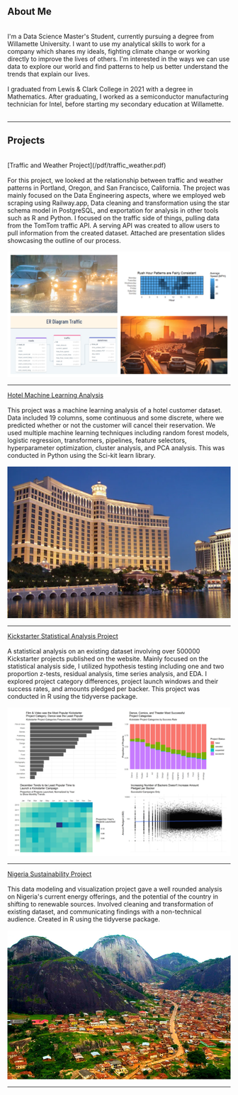 ## About Me
<br>
I'm a Data Science Master's Student, currently pursuing a degree from Willamette University. I want to use my analytical skills to work for a company which shares my ideals, fighting climate change or working directly to improve the lives of others. I'm interested in the ways we can use data to explore our world and find patterns to help us better understand the trends that explain our lives. <br><br>
I graduated from Lewis & Clark College in 2021 with a degree in Mathematics. After graduating, I worked as a semiconductor manufacturing technician for Intel, before starting my secondary education at Willamette.<br><br>

---

## Projects
<br>
[Traffic and Weather Project](/pdf/traffic_weather.pdf) <br><br>
For this project, we looked at the relationship between traffic and weather patterns in Portland, Oregon, and San Francisco, California. The project was mainly focused on the Data Engineering aspects, where we employed web scraping using Railway.app, Data cleaning and transformation using the star schema model in PostgreSQL, and exportation for analysis in other tools such as R and Python. I focused on the traffic side of things, pulling data from the TomTom traffic API. A serving API was created to allow users to pull information from the created dataset. Attached are presentation slides showcasing the outline of our process.<br><br>
<img src="images/traffic_weather_collage.jpg?raw=true"/>

---
[Hotel Machine Learning Analysis](/pdf/MLHotel.pdf) <br><br>
This project was a machine learning analysis of a hotel customer dataset. Data included 19 columns, some continuous and some discrete, where we predicted whether or not the customer will cancel their reservation. We used multiple machine learning techniques including random forest models, logistic regression, transformers, pipelines, feature selectors, hyperparameter optimization, cluster analysis, and PCA analysis. This was conducted in Python using the Sci-kit learn library.<br><br>
<img src="images/bellagio.png?raw=true"/>

---
[Kickstarter Statistical Analysis Project](/pdf/kickstarter.pdf) <br><br>
A statistical analysis on an existing dataset involving over 500000 Kickstarter projects published on the website. Mainly focused on the statistical analysis side, I utilized hypothesis testing including one and two proportion z-tests, residual analysis, time series analysis, and EDA. I explored project category differences, project launch windows and their success rates, and amounts pledged per backer. This project was conducted in R using the tidyverse package.<br><br>
<img src="images/kickstarter.jpg?raw=true"/>

---
[Nigeria Sustainability Project](/pdf/NigeriaMarkdown.pdf) <br><br>
This data modeling and visualization project gave a well rounded analysis on Nigeria's current energy offerings, and the potential of the country in shifting to renewable sources. Involved cleaning and transformation of existing dataset, and communicating findings with a non-technical audience. Created in R using the tidyverse package. <br><br>
<img src="images/Idanre-Hills.jpg?raw=true"/>

---

